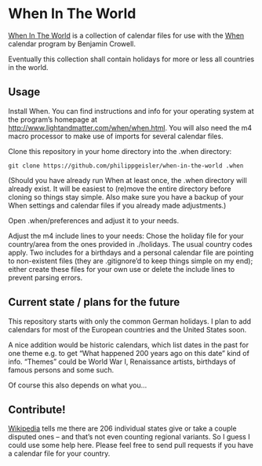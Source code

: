 When In The World
=================
[When In The World](https://github.com/philippgeisler/when-in-the-world) is a collection of calendar files for use with the [When](https://github.com/bcrowell/when) calendar program by Benjamin Crowell.

Eventually this collection shall contain holidays for more or less all countries in the world.

Usage
-----
Install When. You can find instructions and info for your operating system at the program’s homepage at http://www.lightandmatter.com/when/when.html. You will also need the m4 macro processor to make use of imports for several calendar files.

Clone this repository in your home directory into the .when directory:

    git clone https://github.com/philippgeisler/when-in-the-world .when

(Should you have already run When at least once, the .when directory will already exist. It will be easiest to (re)move the entire directory before cloning so things stay simple. Also make sure you have a backup of your When settings and calendar files if you already made adjustments.)

Open .when/preferences and adjust it to your needs.

Adjust the m4 include lines to your needs: Chose the holiday file for your country/area from the ones provided in ./holidays. The usual country codes apply. Two includes for a birthdays and a personal calendar file are pointing to non-existent files (they are .gitignore’d to keep things simple on my end); either create these files for your own use or delete the include lines to prevent parsing errors.

Current state / plans for the future
------------------------------------
This repository starts with only the common German holidays. I plan to add calendars for most of the European countries and the United States soon.

A nice addition would be historic calendars, which list dates in the past for one theme e.g. to get “What happened 200 years ago on this date” kind of info. “Themes” could be World War I, Renaissance artists, birthdays of famous persons and some such.

Of course this also depends on what you…

Contribute!
-----------
[Wikipedia](https://en.wikipedia.org/wiki/List_of_sovereign_states) tells me there are 206 individual states give or take a couple disputed ones – and that’s not even counting regional variants. So I guess I could use some help here. Please feel free to send pull requests if you have a calendar file for your country.
